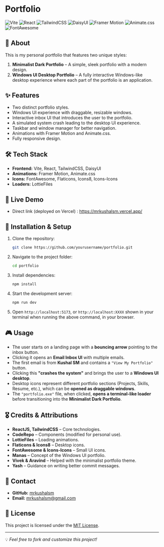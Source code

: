 # Portfolio

![Vite](https://img.shields.io/badge/Vite-4B4453?style=for-the-badge&logo=vite&logoColor=yellow)
![React](https://img.shields.io/badge/React-20232A?style=for-the-badge&logo=react&logoColor=61DAFB)
![TailwindCSS](https://img.shields.io/badge/TailwindCSS-38B2AC?style=for-the-badge&logo=tailwind-css&logoColor=white)
![DaisyUI](https://img.shields.io/badge/DaisyUI-5A67D8?style=for-the-badge&logo=daisyui&logoColor=white)
![Framer Motion](https://img.shields.io/badge/Framer%20Motion-E91E63?style=for-the-badge&logo=framer&logoColor=white)
![Animate.css](https://img.shields.io/badge/Animate.css-FF4081?style=for-the-badge)
![FontAwesome](https://img.shields.io/badge/Font%20Awesome-339AF0?style=for-the-badge&logo=font-awesome&logoColor=white)

## 📌 About
This is my personal portfolio that features two unique styles:
1. **Minimalist Dark Portfolio** – A simple, sleek portfolio with a modern design.
2. **Windows UI Desktop Portfolio** – A fully interactive Windows-like desktop experience where each part of the portfolio is an application.

## ✨ Features
- Two distinct portfolio styles.
- Windows UI experience with draggable, resizable windows.
- Interactive inbox UI that introduces the user to the portfolio.
- A simulated system crash leading to the desktop UI experience.
- Taskbar and window manager for better navigation.
- Animations with Framer Motion and Animate.css.
- Fully responsive design.

## 🛠️ Tech Stack
- **Frontend:** Vite, React, TailwindCSS, DaisyUI
- **Animations:** Framer Motion, Animate.css
- **Icons:** FontAwesome, Flaticons, Icons8, Icons-Icons
- **Loaders:** LottieFiles

## 🚀 Live Demo
- Direct link (deployed on Vercel) : https://mrkushalsm.vercel.app/

## 🔧 Installation & Setup
1. Clone the repository:
   ```sh
   git clone https://github.com/yourusername/portfolio.git
   ```
2. Navigate to the project folder:
   ```sh
   cd portfolio
   ```
3. Install dependencies:
   ```sh
   npm install
   ```
4. Start the development server:
   ```sh
   npm run dev
   ```
5. Open `http://localhost:5173`, or `http://localhost:XXXX` shown in your terminal when running the above command, in your browser.

## 🎮 Usage
- The user starts on a landing page with a **bouncing arrow** pointing to the inbox button.
- Clicking it opens an **Email Inbox UI** with multiple emails.
- The first email is from **Kushal SM** and contains a `"View My Portfolio"` button.
- Clicking this **"crashes the system"** and brings the user to a **Windows UI desktop**.
- Desktop icons represent different portfolio sections (Projects, Skills, Resume, etc.), which can be **opened as draggable windows**.
- The `"portfolio.exe"` file, when clicked, **opens a terminal-like loader** before transitioning into the **Minimalist Dark Portfolio**.

## 🎖️ Credits & Attributions
- **ReactJS, TailwindCSS** – Core technologies.
- **CodeRepo** – Components (modified for personal use).
- **LottieFiles** – Loading animations.
- **Flaticons & Icons8** – Desktop icons.
- **FontAwesome & Icons-Icons** – Small UI icons.
- **Manas** – Concept of the Windows UI portfolio.
- **Vivek & Aravind** – Helped with the minimalist portfolio theme.
- **Yash** – Guidance on writing better commit messages.

## 📩 Contact
- **GitHub:** [mrkushalsm](https://github.com/mrkushalsm)
- **Email:** [mrkushalsm@gmail.com](mailto:mrkushalsm@gmail.com)

## 📜 License
This project is licensed under the [MIT License](LICENSE).

---
💡 *Feel free to fork and customize this project!*


